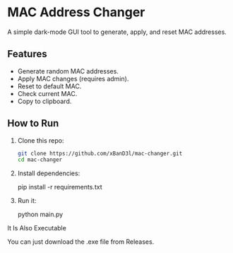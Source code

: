 # MAC Address Changer

A simple dark-mode GUI tool to generate, apply, and reset MAC addresses.

## Features
- Generate random MAC addresses.
- Apply MAC changes (requires admin).
- Reset to default MAC.
- Check current MAC.
- Copy to clipboard.

## How to Run
1. Clone this repo:  
   ```bash
   git clone https://github.com/xBanD3l/mac-changer.git
   cd mac-changer

2. Install dependencies:

      pip install -r requirements.txt

3. Run it:

    python main.py

It Is Also Executable

You can just download the .exe file from Releases.
